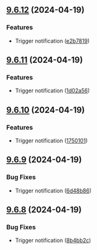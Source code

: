 ## [9.6.12](https://github.com/leandromoreirati/pipeline-test/compare/v9.6.11...v9.6.12) (2024-04-19)


### Features

* Trigger notification ([e2b7819](https://github.com/leandromoreirati/pipeline-test/commit/e2b78196830f7d11764d031378e7c99f42882e16))



## [9.6.11](https://github.com/leandromoreirati/pipeline-test/compare/v9.6.10...v9.6.11) (2024-04-19)


### Features

* Trigger notification ([1d02a56](https://github.com/leandromoreirati/pipeline-test/commit/1d02a56dc5b609e9e219c1a70a2d46494c6c8c2f))



## [9.6.10](https://github.com/leandromoreirati/pipeline-test/compare/v9.6.9...v9.6.10) (2024-04-19)


### Features

* Trigger notification ([1750101](https://github.com/leandromoreirati/pipeline-test/commit/1750101f6439108af8e409917a4af9db3b3bb0b7))



## [9.6.9](https://github.com/leandromoreirati/pipeline-test/compare/v9.6.8...v9.6.9) (2024-04-19)


### Bug Fixes

* Trigger notification ([6d48b86](https://github.com/leandromoreirati/pipeline-test/commit/6d48b867a5527585d278fef6281c8936d9a8eb8f))



## [9.6.8](https://github.com/leandromoreirati/pipeline-test/compare/v9.6.6...v9.6.8) (2024-04-19)


### Bug Fixes

* Trigger notification ([8b4bb2c](https://github.com/leandromoreirati/pipeline-test/commit/8b4bb2c54ff395abc3e0ac885a1a0e58f238ba44))



